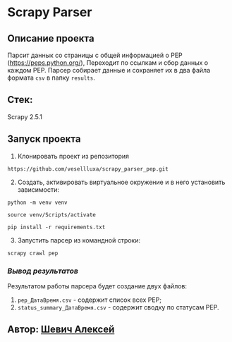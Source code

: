 # Scrapy Parser

##  **Описание проекта**
Парсит даннык со страницы с общей информацией о PEP (https://peps.python.org/), 
Переходит по ссылкам и сбор данных о каждом PEP.
Парсер собирает данные и сохраняет их в два файла формата ```csv``` в папку ```results```.

## Стек:
Scrapy 2.5.1

## **Запуск проекта**
1. Клонировать проект из репозитория
```
https://github.com/vesellluxa/scrapy_parser_pep.git
```
2. Создать, активировать виртуальное окружение и в него установить зависимости:
```
python -m venv venv
```
```
source venv/Scripts/activate
```
```
pip install -r requirements.txt 
```
3. Запустить парсер из командной строки:
```
scrapy crawl pep
```

### _Вывод результатов_
Результатом работы парсера будет создание двух файлов:
1. ``pep_ДатаВремя.csv`` - содержит список всех PEP;
2. ``status_summary_ДатаВремя.csv`` - содержит сводку по статусам PEP. 

## Автор: [Шевич Алексей](https://t.me/vesellluxa) 